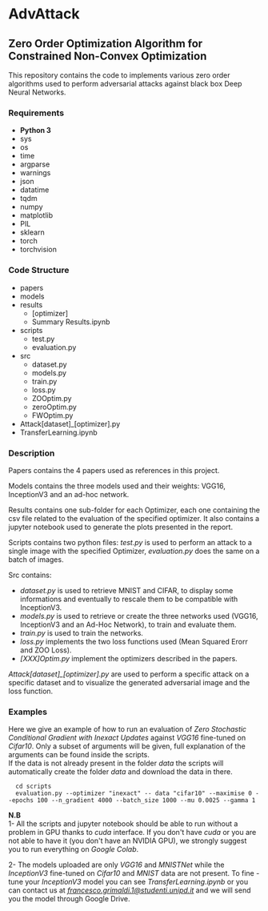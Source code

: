 # AdvAttack 
## Zero Order Optimization Algorithm for Constrained Non-Convex Optimization
This repository contains the code to implements various zero order algorithms used to perform adversarial attacks against black box Deep Neural Networks.

### Requirements
* **Python 3**
* sys
* os
* time
* argparse
* warnings
* json
* datatime
* tqdm
* numpy
* matplotlib
* PIL
* sklearn
* torch
* torchvision


### Code Structure
* papers
* models
* results
    * [optimizer]
    * Summary Results.ipynb
* scripts
    * test.py
    * evaluation.py
* src
    * dataset.py
    * models.py
    * train.py
    * loss.py
    * ZOOptim.py 
    * zeroOptim.py
    * FWOptim.py
* Attack[dataset]_[optimizer].py
* TransferLearning.ipynb


### Description
Papers contains the 4 papers used as references in this project.

Models contains the three models used and their weights: VGG16, InceptionV3 and an ad-hoc network.

Results contains one sub-folder for each Optimizer, each one containing the csv file related to the evaluation of the specified optimizer. It also contains a jupyter notebook used to generate the plots presented in the report.

Scripts contains two python files: *test.py* is used to perform an attack to a single image with the specified Optimizer, *evaluation.py* does the same on a batch of images.

Src contains:
* *dataset.py* is used to retrieve MNIST and CIFAR, to display some informations and eventually to rescale them to be compatible with InceptionV3.
* *models.py* is used to retrieve or create the three networks used (VGG16, InceptionV3 and an Ad-Hoc Network), to train and evaluate them.
* *train.py* is used to train the networks.
* *loss.py* implements the two loss functions used (Mean Squared Erorr and ZOO Loss).
* *[XXX]Optim.py* implement the optimizers described in the papers.

*Attack[dataset]_[optimizer].py* are used to perform a specific attack on a specific dataset and to visualize the generated adversarial image and the loss function.


### Examples
Here we give an example of how to run an evaluation of *Zero Stochastic Conditional Gradient with Inexact Updates* against *VGG16* fine-tuned on *Cifar10*. Only a subset of arguments will be given, full explanation of the arguments can be found inside the scripts. <br>
If the data is not already present in the folder *data* the scripts will automatically create the folder *data* and download the data in there. 

      cd scripts
      evaluation.py --optimizer "inexact" -- data "cifar10" --maximise 0 --epochs 100 --n_gradient 4000 --batch_size 1000 --mu 0.0025 --gamma 1       

**N.B** <br>
1- All the scripts and jupyter notebook should be able to run without a problem in GPU thanks to *cuda* interface. If you don't have *cuda* or you are not able to have it (you don't have an NVIDIA GPU), we strongly suggest you to run everything on *Google Colab*.

2- The models uploaded are only *VGG16* and *MNISTNet* while the *InceptionV3* fine-tuned on *Cifar10* and *MNIST* data are not present. To fine -tune your *InceptionV3* model you can see *TransferLearning.ipynb* or you can contact us at *francesco.grimaldi.1@studenti.unipd.it* and we will send you the model through Google Drive.
